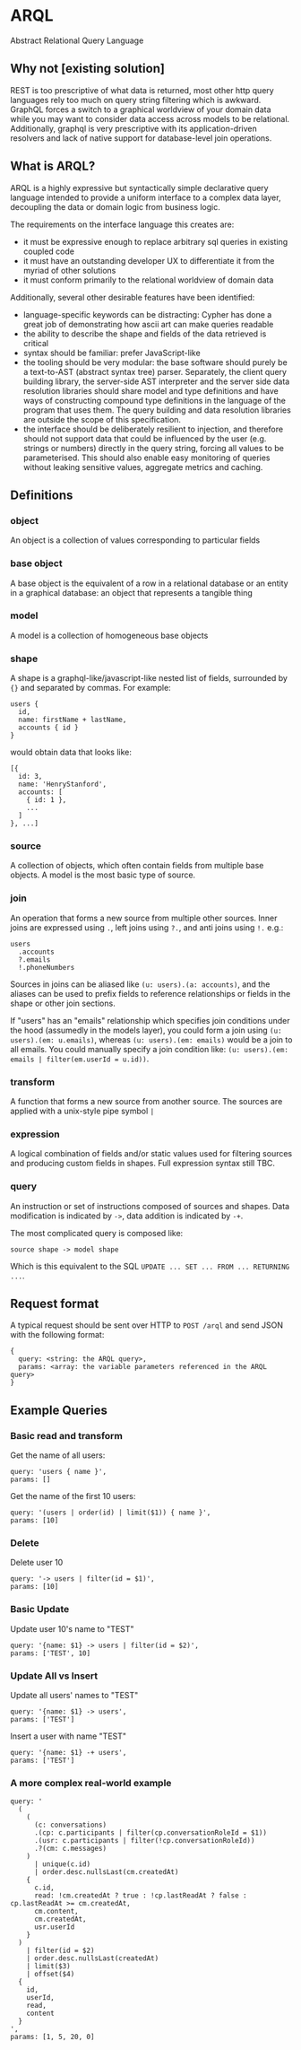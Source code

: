 # ARQL

Abstract Relational Query Language

## Why not [existing solution]

REST is too prescriptive of what data is returned, most other http query languages rely too much on query string filtering which is awkward. GraphQL forces a switch to a graphical worldview of your domain data while you may want to consider data access across models to be relational. Additionally, graphql is very prescriptive with its application-driven resolvers and lack of native support for database-level join operations.

## What is ARQL?

ARQL is a highly expressive but syntactically simple declarative query language intended to provide a uniform interface to a complex data layer,
decoupling the data or domain logic from business logic.

The requirements on the interface language this creates are:

- it must be expressive enough to replace arbitrary sql queries in existing coupled code
- it must have an outstanding developer UX to differentiate it from the myriad of other solutions
- it must conform primarily to the relational worldview of domain data

Additionally, several other desirable features have been identified:

- language-specific keywords can be distracting: Cypher has done a great job of demonstrating how ascii art can make queries readable
- the ability to describe the shape and fields of the data retrieved is critical
- syntax should be familiar: prefer JavaScript-like
- the tooling should be very modular: the base software should purely be a text-to-AST (abstract syntax tree) parser. Separately, the client query building library, the server-side AST interpreter and the server side data resolution libraries should share model and type definitions and have ways of constructing compound type definitions in the language of the program that uses them. The query building and data resolution libraries are outside the scope of this specification.
- the interface should be deliberately resilient to injection, and therefore should not support data that could be influenced by the user (e.g. strings or numbers) directly in the query string, forcing all values to be parameterised. This should also enable easy monitoring of queries without leaking sensitive values, aggregate metrics and caching.

## Definitions

### object

An object is a collection of values corresponding to particular fields

### base object

A base object is the equivalent of a row in a relational database or an entity in a graphical database: an object that represents a tangible thing

### model

A model is a collection of homogeneous base objects

### shape

A shape is a graphql-like/javascript-like nested list of fields, surrounded by `{}` and separated by commas. For example:

```
users {
  id,
  name: firstName + lastName,
  accounts { id }
}
```

would obtain data that looks like:

```
[{
  id: 3,
  name: 'HenryStanford',
  accounts: [
    { id: 1 },
    ...
  ]
}, ...]
```

### source

A collection of objects, which often contain fields from multiple base objects. A model is the most basic type of source.

### join

An operation that forms a new source from multiple other sources. Inner joins are expressed using `.`, left joins using `?.`, and anti joins using `!.` e.g.: 

```
users
  .accounts
  ?.emails
  !.phoneNumbers
```

Sources in joins can be aliased like `(u: users).(a: accounts)`, and the aliases can be used to prefix fields to reference relationships or fields in the shape or other join sections.

If "users" has an "emails" relationship which specifies join conditions under the hood (assumedly in the models layer), you could form a join using `(u: users).(em: u.emails)`, whereas `(u: users).(em: emails)` would be a join to all emails. You could manually specify a join condition like: `(u: users).(em: emails | filter(em.userId = u.id))`.

### transform

A function that forms a new source from another source. The sources are applied with a unix-style pipe symbol `|`

### expression

A logical combination of fields and/or static values used for filtering sources and producing custom fields in shapes. Full expression syntax still TBC.

### query

An instruction or set of instructions composed of sources and shapes. Data modification is indicated by `->`, data addition is indicated by `-+`.

The most complicated query is composed like:

```
source shape -> model shape
```

Which is this equivalent to the SQL `UPDATE ... SET ... FROM ... RETURNING ...`.

## Request format

A typical request should be sent over HTTP to `POST /arql` and send JSON with the following format:

```
{
  query: <string: the ARQL query>,
  params: <array: the variable parameters referenced in the ARQL query>
}
```

## Example Queries

### Basic read and transform

Get the name of all users:

```
query: 'users { name }',
params: []
```

Get the name of the first 10 users:

```
query: '(users | order(id) | limit($1)) { name }',
params: [10]
```

### Delete

Delete user 10

```
query: '-> users | filter(id = $1)',
params: [10]
```

### Basic Update

Update user 10's name to "TEST"

```
query: '{name: $1} -> users | filter(id = $2)',
params: ['TEST', 10]
```

### Update All vs Insert

Update all users' names to "TEST"

```
query: '{name: $1} -> users',
params: ['TEST']
```

Insert a user with name "TEST"

```
query: '{name: $1} -+ users',
params: ['TEST']
```

### A more complex real-world example

```
query: '
  (
    (
      (c: conversations)
      .(cp: c.participants | filter(cp.conversationRoleId = $1))
      .(usr: c.participants | filter(!cp.conversationRoleId))
      .?(cm: c.messages)
    )
      | unique(c.id)
      | order.desc.nullsLast(cm.createdAt)
    {
      c.id,
      read: !cm.createdAt ? true : !cp.lastReadAt ? false : cp.lastReadAt >= cm.createdAt,
      cm.content,
      cm.createdAt,
      usr.userId
    }
  ) 
    | filter(id = $2)
    | order.desc.nullsLast(createdAt)
    | limit($3)
    | offset($4)
  {
    id,
    userId,
    read,
    content
  }
',
params: [1, 5, 20, 0]
```
